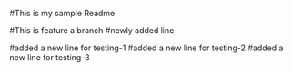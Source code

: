 
#This is my sample Readme

#This is feature a branch
#newly added line

#added a new line for testing-1
#added a new line for testing-2
#added a new line for testing-3



